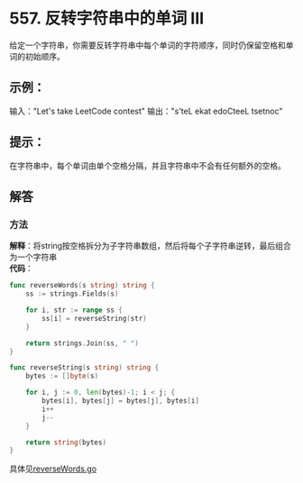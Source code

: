 # 557. 反转字符串中的单词 III
给定一个字符串，你需要反转字符串中每个单词的字符顺序，同时仍保留空格和单词的初始顺序。

## 示例：

输入："Let's take LeetCode contest"
输出："s'teL ekat edoCteeL tsetnoc"
 
## 提示：

在字符串中，每个单词由单个空格分隔，并且字符串中不会有任何额外的空格。

## 解答
### 方法
**解释**：将string按空格拆分为子字符串数组，然后将每个子字符串逆转，最后组合为一个字符串  
**代码**：
```go
func reverseWords(s string) string {
	ss := strings.Fields(s)

	for i, str := range ss {
		ss[i] = reverseString(str)
	}

	return strings.Join(ss, " ")
}

func reverseString(s string) string {
	bytes := []byte(s)

	for i, j := 0, len(bytes)-1; i < j; {
		bytes[i], bytes[j] = bytes[j], bytes[i]
		i++
		j--
	}

	return string(bytes)
}
```
具体见[reverseWords.go](reverseWords.go)